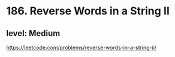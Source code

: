 # 186. Reverse Words in a String II
## level: Medium

https://leetcode.com/problems/reverse-words-in-a-string-ii/
